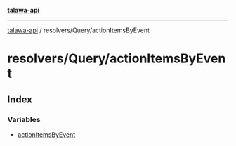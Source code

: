 [**talawa-api**](../../../README.md)

***

[talawa-api](../../../modules.md) / resolvers/Query/actionItemsByEvent

# resolvers/Query/actionItemsByEvent

## Index

### Variables

- [actionItemsByEvent](variables/actionItemsByEvent.md)
